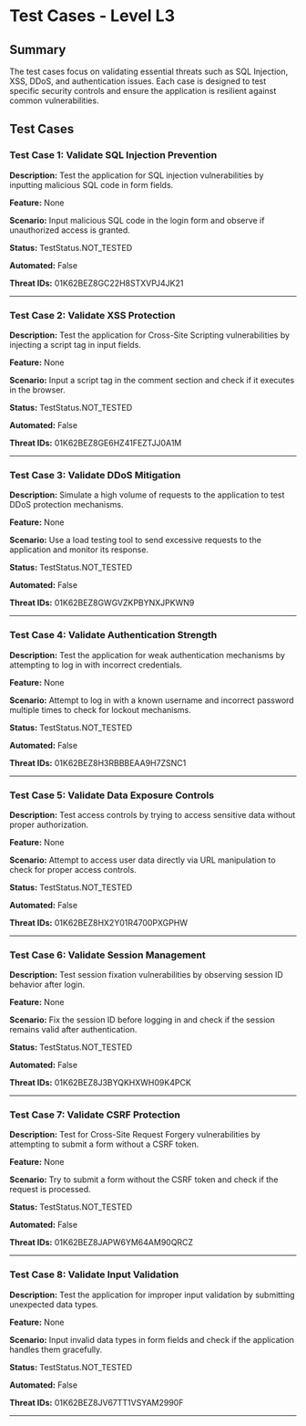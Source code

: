 # Test Cases - Level L3

## Summary

The test cases focus on validating essential threats such as SQL Injection, XSS, DDoS, and authentication issues. Each case is designed to test specific security controls and ensure the application is resilient against common vulnerabilities.

## Test Cases

### Test Case 1: Validate SQL Injection Prevention

**Description:** Test the application for SQL injection vulnerabilities by inputting malicious SQL code in form fields.

**Feature:** None

**Scenario:** Input malicious SQL code in the login form and observe if unauthorized access is granted.

**Status:** TestStatus.NOT_TESTED

**Automated:** False

**Threat IDs:** 01K62BEZ8GC22H8STXVPJ4JK21

---

### Test Case 2: Validate XSS Protection

**Description:** Test the application for Cross-Site Scripting vulnerabilities by injecting a script tag in input fields.

**Feature:** None

**Scenario:** Input a script tag in the comment section and check if it executes in the browser.

**Status:** TestStatus.NOT_TESTED

**Automated:** False

**Threat IDs:** 01K62BEZ8GE6HZ41FEZTJJ0A1M

---

### Test Case 3: Validate DDoS Mitigation

**Description:** Simulate a high volume of requests to the application to test DDoS protection mechanisms.

**Feature:** None

**Scenario:** Use a load testing tool to send excessive requests to the application and monitor its response.

**Status:** TestStatus.NOT_TESTED

**Automated:** False

**Threat IDs:** 01K62BEZ8GWGVZKPBYNXJPKWN9

---

### Test Case 4: Validate Authentication Strength

**Description:** Test the application for weak authentication mechanisms by attempting to log in with incorrect credentials.

**Feature:** None

**Scenario:** Attempt to log in with a known username and incorrect password multiple times to check for lockout mechanisms.

**Status:** TestStatus.NOT_TESTED

**Automated:** False

**Threat IDs:** 01K62BEZ8H3RBBBEAA9H7ZSNC1

---

### Test Case 5: Validate Data Exposure Controls

**Description:** Test access controls by trying to access sensitive data without proper authorization.

**Feature:** None

**Scenario:** Attempt to access user data directly via URL manipulation to check for proper access controls.

**Status:** TestStatus.NOT_TESTED

**Automated:** False

**Threat IDs:** 01K62BEZ8HX2Y01R4700PXGPHW

---

### Test Case 6: Validate Session Management

**Description:** Test session fixation vulnerabilities by observing session ID behavior after login.

**Feature:** None

**Scenario:** Fix the session ID before logging in and check if the session remains valid after authentication.

**Status:** TestStatus.NOT_TESTED

**Automated:** False

**Threat IDs:** 01K62BEZ8J3BYQKHXWH09K4PCK

---

### Test Case 7: Validate CSRF Protection

**Description:** Test for Cross-Site Request Forgery vulnerabilities by attempting to submit a form without a CSRF token.

**Feature:** None

**Scenario:** Try to submit a form without the CSRF token and check if the request is processed.

**Status:** TestStatus.NOT_TESTED

**Automated:** False

**Threat IDs:** 01K62BEZ8JAPW6YM64AM90QRCZ

---

### Test Case 8: Validate Input Validation

**Description:** Test the application for improper input validation by submitting unexpected data types.

**Feature:** None

**Scenario:** Input invalid data types in form fields and check if the application handles them gracefully.

**Status:** TestStatus.NOT_TESTED

**Automated:** False

**Threat IDs:** 01K62BEZ8JV67TT1VSYAM2990F

---

